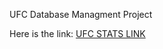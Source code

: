 UFC 
Database Managment Project

Here is the link:
[UFC STATS LINK](https://apex.oracle.com/pls/apex/r/ufc_project/ufc-stats/home?session=1416291181246)
